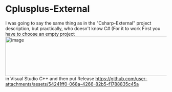 # Cplusplus-External
I was going to say the same thing as in the "Csharp-External" project description, but practically, who doesn't know C# (For it to work First you have to choose an empty project <img width="675" height="123" alt="image" src="https://github.com/user-attachments/assets/ce089a7c-38d5-4327-8241-e5ed2debb25a" /> in Visual Studio C++ and then put Release https://github.com/user-attachments/assets/54241ff0-068a-4266-82b5-f1788835c45a
